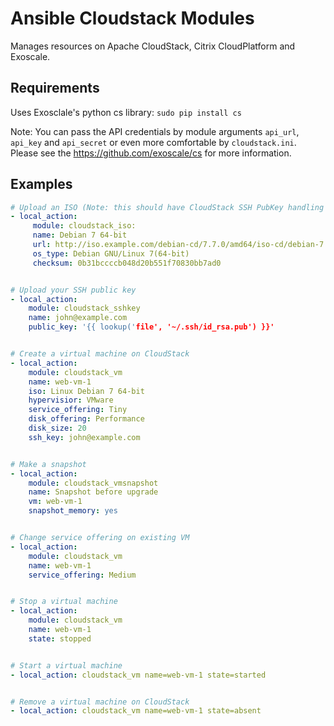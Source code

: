 Ansible Cloudstack Modules
==========================

Manages resources on Apache CloudStack, Citrix CloudPlatform and Exoscale.

Requirements
------------
Uses Exosclale's python cs library: `sudo pip install cs`

Note: You can pass the API credentials by module arguments `api_url`, `api_key` and `api_secret` or even more comfortable by `cloudstack.ini`. Please see the https://github.com/exoscale/cs for more information.


Examples
--------

~~~yaml
# Upload an ISO (Note: this should have CloudStack SSH PubKey handling installed):
- local_action:
     module: cloudstack_iso:
     name: Debian 7 64-bit
     url: http://iso.example.com/debian-cd/7.7.0/amd64/iso-cd/debian-7.7.0-amd64-netinst.iso
     os_type: Debian GNU/Linux 7(64-bit)
     checksum: 0b31bccccb048d20b551f70830bb7ad0


# Upload your SSH public key
- local_action:
    module: cloudstack_sshkey
    name: john@example.com
    public_key: '{{ lookup('file', '~/.ssh/id_rsa.pub') }}'


# Create a virtual machine on CloudStack
- local_action:
    module: cloudstack_vm
    name: web-vm-1
    iso: Linux Debian 7 64-bit
    hypervisior: VMware
    service_offering: Tiny
    disk_offering: Performance
    disk_size: 20
    ssh_key: john@example.com


# Make a snapshot
- local_action:
    module: cloudstack_vmsnapshot
    name: Snapshot before upgrade
    vm: web-vm-1
    snapshot_memory: yes


# Change service offering on existing VM
- local_action:
    module: cloudstack_vm
    name: web-vm-1
    service_offering: Medium


# Stop a virtual machine
- local_action:
    module: cloudstack_vm
    name: web-vm-1
    state: stopped


# Start a virtual machine
- local_action: cloudstack_vm name=web-vm-1 state=started


# Remove a virtual machine on CloudStack
- local_action: cloudstack_vm name=web-vm-1 state=absent
~~~

